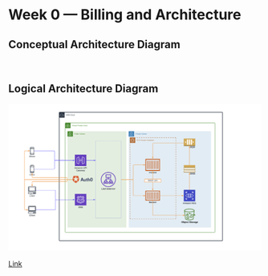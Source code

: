 # Week 0 — Billing and Architecture

## Conceptual Architecture Diagram

![]()

## Logical Architecture Diagram

![](../_docs/assets/LogicalArchitectureDiagram.png)

[Link](https://lucid.app/lucidchart/958a9d75-c6e5-46ac-aa90-f3e5e8c5a2c3/edit?viewport_loc=-317%2C-326%2C2566%2C1498%2C0_0&invitationId=inv_a299805e-ef02-467d-9672-6a97eada16e0)

